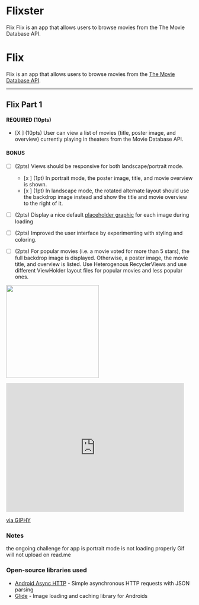 # Flixster
Flix  Flix is an app that allows users to browse movies from the The Movie Database API.
# Flix
Flix is an app that allows users to browse movies from the [The Movie Database API](http://docs.themoviedb.apiary.io/#).


---

## Flix Part 1

#### REQUIRED (10pts)
- [X ] (10pts) User can view a list of movies (title, poster image, and overview) currently playing in theaters from the Movie Database API.

#### BONUS
- [ ] (2pts) Views should be responsive for both landscape/portrait mode.
   - [x ] (1pt) In portrait mode, the poster image, title, and movie overview is shown.
   - [x ] (1pt) In landscape mode, the rotated alternate layout should use the backdrop image instead and show the title and movie overview to the right of it.

- [ ] (2pts) Display a nice default [placeholder graphic](https://guides.codepath.org/android/Displaying-Images-with-the-Glide-Library#advanced-usage) for each image during loading
- [ ] (2pts) Improved the user interface by experimenting with styling and coloring.
- [ ] (2pts) For popular movies (i.e. a movie voted for more than 5 stars), the full backdrop image is displayed. Otherwise, a poster image, the movie title, and overview is listed. Use Heterogenous RecyclerViews and use different ViewHolder layout files for popular movies and less popular ones.



<img src="https://giphy.com/gifs/3SZ8sbJHzyihIQy0Nb.gif" width=250><br>

<iframe src="https://giphy.com/embed/3SZ8sbJHzyihIQy0Nb" width="480" height="347" frameBorder="0" class="giphy-embed" allowFullScreen></iframe><p><a href="https://giphy.com/gifs/3SZ8sbJHzyihIQy0Nb">via GIPHY</a></p>

### Notes
the ongoing challenge for app is portrait mode is not loading properly
Gif will not upload on read.me

### Open-source libraries used

- [Android Async HTTP](https://github.com/codepath/CPAsyncHttpClient) - Simple asynchronous HTTP requests with JSON parsing
- [Glide](https://github.com/bumptech/glide) - Image loading and caching library for Androids
